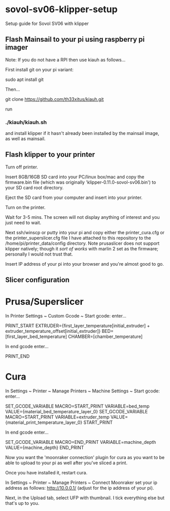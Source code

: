 # sovol-sv06-klipper-setup
Setup guide for Sovol SV06 with klipper

## Flash Mainsail to your pi using raspberry pi imager

Note: If you do not have a RPI then use kiauh as follows...

First install git on your pi variant:

sudo apt install git

Then...

git clone https://github.com/th33xitus/kiauh.git

run

### ./kiauh/kiauh.sh

and install klipper if it hasn't already been installed by the mainsail image, as well as mainsail.

## Flash klipper to your printer

Turn off printer.

Insert 8GB/16GB SD card into your PC/linux box/mac and copy the 
firmware.bin file (which was originally 
'klipper-0.11.0-sovol-sv06.bin') to your SD card root directory.

Eject the SD card from your computer and insert into your printer.

Turn on the printer.

Wait for 3-5 mins.  The screen will not display anything of interest and 
you just need to wait.

Next ssh/winscp or putty into your pi and copy either the printer_cura.cfg or the printer_superslicer.cfg file I have attached to this repository to the /home/pi/printer_data/config directory.  Note prusaslicer does not support klipper natively; though it _sort of works_ with marlin 2 set as the firmware; personally I would not trust that.

Insert IP address of your pi into your browser and you're almost good to go.

## Slicer configuration

# Prusa/Superslicer

In Printer Settings ~ Custom Gcode ~ Start gcode: enter... 

PRINT_START EXTRUDER={first_layer_temperature[initial_extruder] + extruder_temperature_offset[initial_extruder]} BED=[first_layer_bed_temperature] CHAMBER=[chamber_temperature]

In end gcode enter...

PRINT_END

# Cura

In Settings ~ Printer ~ Manage Printers ~ Machine Settings ~ Start gcode: enter...

SET_GCODE_VARIABLE MACRO=START_PRINT VARIABLE=bed_temp VALUE={material_bed_temperature_layer_0}
SET_GCODE_VARIABLE MACRO=START_PRINT VARIABLE=extruder_temp VALUE={material_print_temperature_layer_0}
START_PRINT

In end gcode enter...

SET_GCODE_VARIABLE MACRO=END_PRINT VARIABLE=machine_depth VALUE={machine_depth}
END_PRINT

Now you want the 'moonraker connection' plugin for cura as you want to be able to upload to your pi as well after you've sliced a print.

Once you have installed it, restart cura. 

In Settings ~ Printer ~ Manage Printers ~ Connect Moonraker set your ip address as follows: http://10.0.0.1/ (adjust for the ip address of your pi).

Next, in the Upload tab, select UFP with thumbnail.  I tick everything else but that's up to you.
